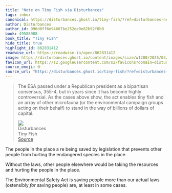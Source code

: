 ```yaml
---
title: "Note on Tiny Fish via Disturbances"
tags: inbox
canonical: https://disturbances.ghost.io/tiny-fish/?ref=disturbances-newsletter
author: Disturbances
author_id: 996d0ff6e94667be252ee0e82b92f8b0
book: 49588908
book_title: "Tiny Fish"
hide_title: true
highlight_id: 862831412
readwise_url: https://readwise.io/open/862831412
image: https://disturbances.ghost.io/content/images/size/w1200/2025/03/IMG_4272-1.jpg
favicon_url: https://s2.googleusercontent.com/s2/favicons?domain=disturbances.ghost.io
source_emoji: 🌐
source_url: "https://disturbances.ghost.io/tiny-fish/?ref=disturbances-newsletter#:~:text=The%20ESA%20passed,dollars%20of%20capital."
---
```


> The ESA passed under a Republican president as a bipartisan consensus, 355-4, but in years since it has become highly controversial. As the cases above show, the act enables tiny fish and an array of other microfauna (or the environmental campaign groups acting on their behalf) to stand in the way of billions of dollars of capital.
> <div class="quoteback-footer"><div class="quoteback-avatar"><img class="mini-favicon" src="https://s2.googleusercontent.com/s2/favicons?domain=disturbances.ghost.io"></div><div class="quoteback-metadata"><div class="metadata-inner"><span style="display:none">FROM:</span><div aria-label="Disturbances" class="quoteback-author"> Disturbances</div><div aria-label="Tiny Fish" class="quoteback-title"> Tiny Fish</div></div></div><div class="quoteback-backlink"><a target="_blank" aria-label="go to the full text of this quotation" rel="noopener" href="https://disturbances.ghost.io/tiny-fish/?ref=disturbances-newsletter#:~:text=The%20ESA%20passed,dollars%20of%20capital." class="quoteback-arrow"> Source</a></div></div>

The people in the place a re being saved by legislation that prevents other people from hurting the endangered species in the place.

Without the laws, other people elsewhere would be taking the resources and hurting the people in the place.

The Environmental Safety Act is saving people more than our actual laws (ostensibly _for_ saving people) are, at least in some cases.